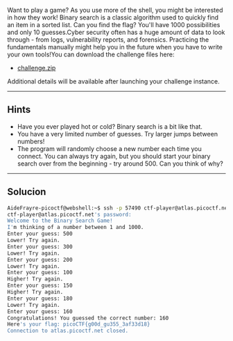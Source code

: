 Want to play a game? As you use more of the shell, you might be interested in how they work! Binary search is a classic algorithm used to quickly find an item in a sorted list. Can you find the flag? You'll have 1000 possibilities and only 10 guesses.Cyber security often has a huge amount of data to look through - from logs, vulnerability reports, and forensics. Practicing the fundamentals manually might help you in the future when you have to write your own tools!You can download the challenge files here:

- [challenge.zip](https://artifacts.picoctf.net/c_atlas/5/challenge.zip)

Additional details will be available after launching your challenge instance.
_______________
## Hints
* Have you ever played hot or cold? Binary search is a bit like that.
* You have a very limited number of guesses. Try larger jumps between numbers!
* The program will randomly choose a new number each time you connect. You can always try again, but you should start your binary search over from the beginning - try around 500. Can you think of why?
__________________
## Solucion

``` bash
AideFrayre-picoctf@webshell:~$ ssh -p 57490 ctf-player@atlas.picoctf.net
ctf-player@atlas.picoctf.net's password: 
Welcome to the Binary Search Game!
I'm thinking of a number between 1 and 1000.
Enter your guess: 500
Lower! Try again.
Enter your guess: 300
Lower! Try again.
Enter your guess: 200
Lower! Try again.
Enter your guess: 100
Higher! Try again.
Enter your guess: 150
Higher! Try again.
Enter your guess: 180
Lower! Try again.
Enter your guess: 160
Congratulations! You guessed the correct number: 160
Here's your flag: picoCTF{g00d_gu355_3af33d18}
Connection to atlas.picoctf.net closed.
```
